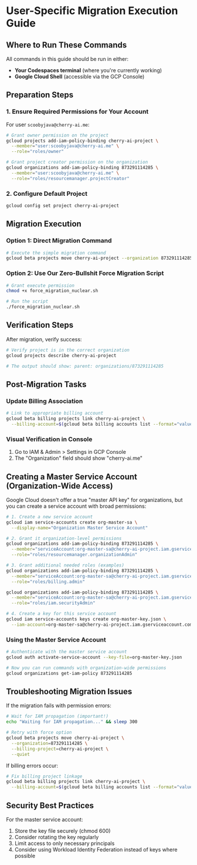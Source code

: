 # User-Specific Migration Execution Guide

## Where to Run These Commands

All commands in this guide should be run in either:

- **Your Codespaces terminal** (where you're currently working)
- **Google Cloud Shell** (accessible via the GCP Console)

## Preparation Steps

### 1. Ensure Required Permissions for Your Account

For user `scoobyjava@cherry-ai.me`:

```bash
# Grant owner permission on the project
gcloud projects add-iam-policy-binding cherry-ai-project \
  --member="user:scoobyjava@cherry-ai.me" \
  --role="roles/owner"

# Grant project creator permission on the organization
gcloud organizations add-iam-policy-binding 873291114285 \
  --member="user:scoobyjava@cherry-ai.me" \
  --role="roles/resourcemanager.projectCreator"
```

### 2. Configure Default Project

```bash
gcloud config set project cherry-ai-project
```

## Migration Execution

### Option 1: Direct Migration Command

```bash
# Execute the simple migration command
gcloud beta projects move cherry-ai-project --organization 873291114285
```

### Option 2: Use Our Zero-Bullshit Force Migration Script

```bash
# Grant execute permission
chmod +x force_migration_nuclear.sh

# Run the script
./force_migration_nuclear.sh
```

## Verification Steps

After migration, verify success:

```bash
# Verify project is in the correct organization
gcloud projects describe cherry-ai-project

# The output should show: parent: organizations/873291114285
```

## Post-Migration Tasks

### Update Billing Association

```bash
# Link to appropriate billing account
gcloud beta billing projects link cherry-ai-project \
  --billing-account=$(gcloud beta billing accounts list --format="value(name)")
```

### Visual Verification in Console

1. Go to IAM & Admin > Settings in GCP Console
2. The "Organization" field should show "cherry-ai.me"

## Creating a Master Service Account (Organization-Wide Access)

Google Cloud doesn't offer a true "master API key" for organizations, but you can create a service account with broad permissions:

```bash
# 1. Create a new service account
gcloud iam service-accounts create org-master-sa \
  --display-name="Organization Master Service Account"

# 2. Grant it organization-level permissions
gcloud organizations add-iam-policy-binding 873291114285 \
  --member="serviceAccount:org-master-sa@cherry-ai-project.iam.gserviceaccount.com" \
  --role="roles/resourcemanager.organizationAdmin"

# 3. Grant additional needed roles (examples)
gcloud organizations add-iam-policy-binding 873291114285 \
  --member="serviceAccount:org-master-sa@cherry-ai-project.iam.gserviceaccount.com" \
  --role="roles/billing.admin"

gcloud organizations add-iam-policy-binding 873291114285 \
  --member="serviceAccount:org-master-sa@cherry-ai-project.iam.gserviceaccount.com" \
  --role="roles/iam.securityAdmin"

# 4. Create a key for this service account
gcloud iam service-accounts keys create org-master-key.json \
  --iam-account=org-master-sa@cherry-ai-project.iam.gserviceaccount.com
```

### Using the Master Service Account

```bash
# Authenticate with the master service account
gcloud auth activate-service-account --key-file=org-master-key.json

# Now you can run commands with organization-wide permissions
gcloud organizations get-iam-policy 873291114285
```

## Troubleshooting Migration Issues

If the migration fails with permission errors:

```bash
# Wait for IAM propagation (important!)
echo "Waiting for IAM propagation..." && sleep 300

# Retry with force option
gcloud beta projects move cherry-ai-project \
  --organization=873291114285 \
  --billing-project=cherry-ai-project \
  --quiet
```

If billing errors occur:

```bash
# Fix billing project linkage
gcloud beta billing projects link cherry-ai-project \
  --billing-account=$(gcloud beta billing accounts list --format="value(name)")
```

## Security Best Practices

For the master service account:

1. Store the key file securely (chmod 600)
2. Consider rotating the key regularly
3. Limit access to only necessary principals
4. Consider using Workload Identity Federation instead of keys where possible
